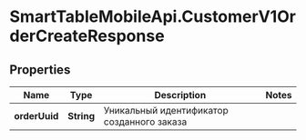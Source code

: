 # SmartTableMobileApi.CustomerV1OrderCreateResponse

## Properties

Name | Type | Description | Notes
------------ | ------------- | ------------- | -------------
**orderUuid** | **String** | Уникальный идентификатор созданного заказа | 


